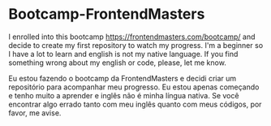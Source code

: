 # Bootcamp-FrontendMasters

I enrolled into this bootcamp https://frontendmasters.com/bootcamp/ and decide to create my first repository to watch my progress.
I'm a beginner so I have a lot to learn and english is not my native language.
If you find something wrong about my english or code, please, let me know.

Eu estou fazendo o bootcamp da FrontendMasters e decidi criar um repositório para acompanhar meu progresso.
Eu estou apenas começando e tenho muito a aprender e inglês não é minha língua nativa.
Se você encontrar algo errado tanto com meu inglês quanto com meus códigos, por favor, me avise.
